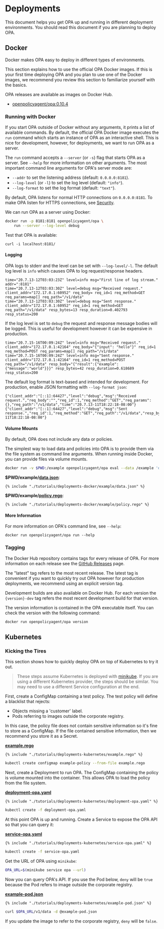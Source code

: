 # Deployments

This document helps you get OPA up and running in different deployment
environments. You should read this document if you are planning to deploy OPA.

## Docker

Docker makes OPA easy to deploy in different types of environments.

This section explains how to use the official OPA Docker images. If this is your
first time deploying OPA and you plan to use one of the Docker images, we
recommend you review this section to familiarize yourself with the basics.

OPA releases are available as images on Docker Hub.

* [openpolicyagent/opa:0.10.4](https://hub.docker.com/r/openpolicyagent/opa/)

### Running with Docker

If you start OPA outside of Docker without any arguments, it prints a list of
available commands. By default, the official OPA Docker image executes the `run`
command which starts an instance of OPA as an interactive shell. This is nice
for development, however, for deployments, we want to run OPA as a server.

The `run` command accepts a `--server` (or `-s`) flag that starts OPA as a
server. See `--help` for more information on other arguments. The most important
command line arguments for OPA's server mode are:

* `--addr` to set the listening address (default: `0.0.0.0:8181`).
* `--log-level` (or `-l`) to set the log level (default: `"info"`).
* `--log-format` to set the log format (default: `"text"`).

By default, OPA listens for normal HTTP connections on `0.0.0.0:8181`. To make
OPA listen for HTTPS connections, see [Security](security.md).

We can run OPA as a server using Docker:

```bash
docker run -p 8181:8181 openpolicyagent/opa \
    run --server --log-level debug
```

Test that OPA is available:

```
curl -i localhost:8181/
```

#### Logging

OPA logs to stderr and the level can be set with `--log-level/-l`. The default log level is `info` which causes OPA to log request/response headers.

```
time="20.7.13-12T03:03:23Z" level=info msg="First line of log stream." addr=":8181"
time="20.7.13-12T03:03:30Z" level=debug msg="Received request." client_addr="172.17.0.1:60952" req_body= req_id=1 req_method=GET req_params=map[] req_path="/v1/data"
time="20.7.13-12T03:03:30Z" level=debug msg="Sent response." client_addr="172.17.0.1:60952" req_id=1 req_method=GET req_path="/v1/data" resp_bytes=13 resp_duration=0.402793 resp_status=200
```

If the log level is set to `debug` the request and response message bodies will be logged. This is useful for development however it can be expensive in production.

```
time="20.7.15-16T00:09:24Z" level=info msg="Received request." client_addr="172.17.0.1:42164" req_body="{"input": "hello"}" req_id=1 req_method=POST req_params=map[] req_path="/v1/data"
time="20.7.15-16T00:09:24Z" level=info msg="Sent response." client_addr="172.17.0.1:42164" req_id=1 req_method=POST req_path="/v1/data" resp_body="{"result":{"example":{"message":"world"}}}" resp_bytes=42 resp_duration=0.618689 resp_status=200
```

The default log format is text-based and intended for development. For
production, enable JSON formatting with `--log-format json`:

```
{"client_addr":"[::1]:64427","level":"debug","msg":"Received request.","req_body":"","req_id":1,"req_method":"GET","req_params":{},"req_path":"/v1/data","time":"20.7.13-11T18:22:18-08:00"}
{"client_addr":"[::1]:64427","level":"debug","msg":"Sent response.","req_id":1,"req_method":"GET","req_path":"/v1/data","resp_bytes":13,"resp_duration":0.392554,"resp_status":200,"time":"20.7.13-11T18:22:18-08:00"}
```

#### Volume Mounts

By default, OPA does not include any data or policies.

The simplest way to load data and policies into OPA is to provide them via the
file system as command line arguments. When running inside Docker, you can
provide files via volume mounts.

```bash
docker run -v $PWD:/example openpolicyagent/opa eval --data /example 'data.example.greeting'
```

**$PWD/example/[data.json](https://github.com/open-policy-agent/opa/docs/book/tutorials/deployments-docker/example/data.json)**:
<pre><code class="lang-yaml">{% include "./tutorials/deployments-docker/example/data.json" %}</code></pre>

**$PWD/example/[policy.rego](https://github.com/open-policy-agent/opa/docs/book/tutorials/deployments-docker/example/policy.rego)**:
<pre><code class="lang-ruby">{% include "./tutorials/deployments-docker/example/policy.rego" %}</code></pre>

#### More Information

For more information on OPA's command line, see `--help`:

```
docker run openpolicyagent/opa run --help
```

### Tagging

The Docker Hub repository contains tags for every release of OPA. For more
information on each release see the [GitHub
Releases](https://github.com/open-policy-agent/opa/releases) page.

The "latest" tag refers to the most recent release. The latest tag is convenient
if you want to quickly try out OPA however for production deployments, we
recommend using an explicit version tag.

Development builds are also available on Docker Hub. For each version the
`{version}-dev` tag refers the most recent development build for that version.

The version information is contained in the OPA executable itself. You can check
the version with the following command:

```bash
docker run openpolicyagent/opa version
```

## Kubernetes

### Kicking the Tires

This section shows how to quickly deploy OPA on top of Kubernetes to try it out.

> These steps assume Kubernetes is deployed with
[minikube](https://github.com/kubernetes/minikube). If you are using a different
Kubernetes provider, the steps should be similar. You may need to use a
different Service configuration at the end.

First, create a ConfigMap containing a test policy. The test policy will define a blacklist that rejects:

* Objects missing a 'customer' label.
* Pods referring to images outside the corporate registry.

In this case, the policy file does not contain sensitive information so it's
fine to store as a ConfigMap. If the file contained sensitive information, then
we recommend you store it as a Secret.

**[example.rego](https://github.com/open-policy-agent/opa/docs/book/tutorials/deployments-kubernetes/example.rego)**
<pre><code class="lang-ruby">{% include "./tutorials/deployments-kubernetes/example.rego" %}</code></pre>

```bash
kubectl create configmap example-policy --from-file example.rego
```

Next, create a Deployment to run OPA. The ConfigMap containing the policy is
volume mounted into the container. This allows OPA to load the policy from
the file system.

**[deployment-opa.yaml](https://github.com/open-policy-agent/opa/docs/book/tutorials/deployments-kubernetes/deployment-opa.yaml)**
<pre><code class="lang-yaml">{% include "./tutorials/deployments-kubernetes/deployment-opa.yaml" %}</code></pre>

```bash
kubectl create -f deployment-opa.yaml
```

At this point OPA is up and running. Create a Service to expose the OPA API so
that you can query it:

**[service-opa.yaml](https://github.com/open-policy-agent/opa/docs/book/tutorials/deployments-kubernetes/service-opa.yaml)**
<pre><code class="lang-yaml">{% include "./tutorials/deployments-kubernetes/service-opa.yaml" %}</code></pre>


```bash
kubectl create -f service-opa.yaml
```

Get the URL of OPA using `minikube`:

```bash
OPA_URL=$(minikube service opa --url)
```

Now you can query OPA's API. If you use the Pod below, `deny` will be `true`
because the Pod refers to image outside the corporate registry.

**[example-pod.json](https://github.com/open-policy-agent/opa/docs/book/tutorials/deployments-kubernetes/example-pod.json)**
<pre><code class="lang-json">{% include "./tutorials/deployments-kubernetes/example-pod.json" %}</code></pre>

```bash
curl $OPA_URL/v1/data -d @example-pod.json
```

If you update the image to refer to the corporate registry, `deny` will be
`false`.